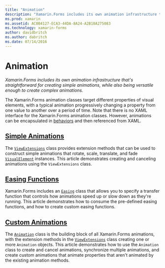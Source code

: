```yaml
---
title: "Animation"
description: "Xamarin.Forms includes its own animation infrastructure that's straightforward for creating simple animations, while also being versatile enough to create complex animations."
ms.prod: xamarin
ms.assetid: AC0B4127-ECA3-44DA-8A24-A2B10A275083
ms.technology: xamarin-forms
author: davidbritch
ms.author: dabritch
ms.date: 07/14/2016
---
```


# Animation

_Xamarin.Forms includes its own animation infrastructure that's straightforward for creating simple animations, while also being versatile enough to create complex animations._

The Xamarin.Forms animation classes target different properties of visual elements, with a typical animation progressively changing a property from one value to another over a period of time. Note that there is no XAML interface for the Xamarin.Forms animation classes. However, animations can be encapsulated in [behaviors](~/xamarin-forms/app-fundamentals/behaviors/index.md) and then referenced from XAML.

## [Simple Animations](simple.md)

The [`ViewExtensions`](https://developer.xamarin.com/api/type/Xamarin.Forms.ViewExtensions/) class provides extension methods that can be used to construct simple animations that rotate, scale, translate, and fade [`VisualElement`](https://developer.xamarin.com/api/type/Xamarin.Forms.VisualElement/) instances. This article demonstrates creating and canceling animations using the `ViewExtensions` class.

## [Easing Functions](easing.md)

Xamarin.Forms includes an [`Easing`](https://developer.xamarin.com/api/type/Xamarin.Forms.Easing/) class that allows you to specify a transfer function that controls how animations speed up or slow down as they're running. This article demonstrates how to consume the pre-defined easing functions, and how to create custom easing functions.

## [Custom Animations](custom.md)

The [`Animation`](https://developer.xamarin.com/api/type/Xamarin.Forms.Animation/) class is the building block of all Xamarin.Forms animations, with the extension methods in the [`ViewExtensions`](https://developer.xamarin.com/api/type/Xamarin.Forms.ViewExtensions/) class creating one or more `Animation` objects. This article demonstrates how to use the `Animation` class to create and cancel animations, synchronize multiple animations, and create custom animations that animate properties that aren't animated by the existing animation methods.

